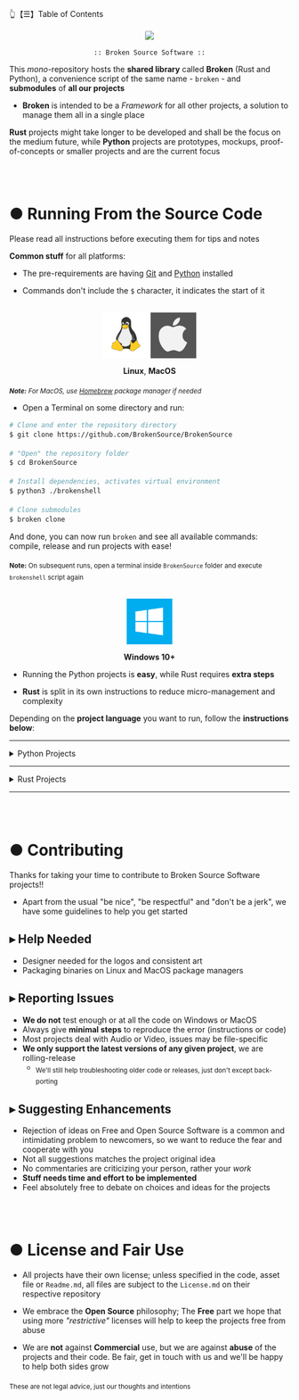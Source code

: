 👆【☰】Table of Contents

<div align="center">
  <img src="https://avatars.githubusercontent.com/u/110147748" style="vertical-align: middle; border-radius: 10%" width="140">

    :: Broken Source Software ::
</div>

This _mono_-repository hosts the **shared library** called **Broken** (Rust and Python), a convenience script of the same name - `broken` - and **submodules** of **all our projects**

- **Broken** is intended to be a _Framework_ for all other projects, a solution to manage them all in a single place

**Rust** projects might take longer to be developed and shall be the focus on the medium future, while **Python** projects are prototypes, mockups, proof-of-concepts or smaller projects and are the current focus



<br>
<br>

# ● Running From the Source Code

Please read all instructions before executing them for tips and notes

**Common stuff** for all platforms:

- The pre-requirements are having [Git](https://git-scm.com/downloads) and [Python](https://www.python.org/downloads) installed

- Commands don't include the `$` character, it indicates the start of it

<br>

<div align="center">
  <img src="https://raw.githubusercontent.com/edent/SuperTinyIcons/master/images/svg/linux.svg" style="vertical-align: middle;" width="82">
  <img src="https://raw.githubusercontent.com/edent/SuperTinyIcons/master/images/svg/apple.svg" style="vertical-align: middle;" width="82">

  **Linux**, **MacOS**
</div>

<sub><i><b>Note:</b> For MacOS, use [Homebrew](https://brew.sh/) package manager if needed</i></sub>

- Open a Terminal on some directory and run:

```bash
# Clone and enter the repository directory
$ git clone https://github.com/BrokenSource/BrokenSource

# "Open" the repository folder
$ cd BrokenSource

# Install dependencies, activates virtual environment
$ python3 ./brokenshell

# Clone submodules
$ broken clone
```

And done, you can now run `broken` and see all available commands: compile, release and run projects with ease!

<sub><b>Note:</b> On subsequent runs, open a terminal inside `BrokenSource` folder and execute `brokenshell` script again</sub>


<br>

<div align="center">
  <img src="https://raw.githubusercontent.com/edent/SuperTinyIcons/master/images/svg/windows.svg" style="vertical-align: middle;" width="82">

  **Windows 10+**
</div>

- Running the Python projects is **easy**, while Rust requires **extra steps**

- **Rust** is split in its own instructions to reduce micro-management and complexity

Depending on the **project language** you want to run, follow the **instructions below**:

<hr/>

<details>
  <summary>
    Python Projects
  </summary>
  <br>

  Have [Git](https://git-scm.com/downloads) and [Python](https://www.python.org/downloads) installed

  <sub><b>Note:</b> Be sure to mark the option to add Python to PATH</sub>

  - **Windows 10**: `Shift+Right Click` some empty space in Windows Explorer, select `Open PowerShell window here`:

  - **Windows 11**: `Right Click` some empty space in Windows Explorer, select `Open in Terminal`:

  Now run the same **Linux** and **MacOS** commands above
</details>

<hr/>

<details>
  <summary>
    Rust Projects
  </summary>
  <br>

  **Rust** requires quite some **dependencies** to be **installed** for a Windows release

  Compiling "natively" requires installing manually Python, Git, CMake, MinGW GCC and GFortran, Visual Studio C++ Build Tools, not really easy but **doable if you want to try**

  Easiest way is using [MSYS2](https://www.msys2.org/) which provides an **Unix-like** environment for Windows, please install it

  - Open a MSYS2 terminal and run:

  ```bash
  # Install all required dependencies
  $ pacman -S git python python-pip python-wheel mingw-w64-x86_64-toolchain libffi-devel zlib-devel
  ```

  - Now follow the same **Linux** and **MacOS** instructions above

  **Note**: Stuff will be downloaded to `C:\msys64\home\USERNAME\BrokenSource` on default configs

  **Tip:** You can press `Shift+Insert` to paste stuff on the clipboard to MSYS2 terminal

  <sub><i>Linux and terminal commands aren't that hard!.. see? 😉</i></sub>
</details>

<hr/>


<br>
<br>

# ● Contributing
Thanks for taking your time to contribute to Broken Source Software projects!!

- Apart from the usual "be nice", "be respectful" and "don't be a jerk", we have some guidelines to help you get started

## ▸ Help Needed
- Designer needed for the logos and consistent art
- Packaging binaries on Linux and MacOS package managers

## ▸ Reporting Issues
- **We do not** test enough or at all the code on Windows or MacOS
- Always give **minimal steps** to reproduce the error (instructions or code)
- Most projects deal with Audio or Video, issues may be file-specific
- **We only support the latest versions of any given project**, we are rolling-release
  - <sub>We'll still help troubleshooting older code or releases, just don't except back-porting</sub>

## ▸ Suggesting Enhancements
- Rejection of ideas on Free and Open Source Software is a common and intimidating problem to newcomers, so we want to reduce the fear and cooperate with you
- Not all suggestions matches the project original idea
- No commentaries are criticizing your person, rather your *work*
- **Stuff needs time and effort to be implemented**
- Feel absolutely free to debate on choices and ideas for the projects



<br>
<br>

# ● License and Fair Use
- All projects have their own license; unless specified in the code, asset file or `Readme.md`, all files are subject to the `License.md` on their respective repository

- We embrace the **Open Source** philosophy; The **Free** part we hope that using more _"restrictive"_ licenses will help to keep the projects free from abuse

- We are **not** against **Commercial** use, but we are against **abuse** of the projects and their code. Be fair, get in touch with us and we'll be happy to help both sides grow

<sub>These are not legal advice, just our thoughts and intentions</sub>
